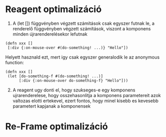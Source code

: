 
# Reagent optimalizáció

1. A (let []) függvényben végzett számítások csak egyszer futnak le, a renderelő függvényben végzett
   számítások, viszont a komponens minden újrarenderelésekor lefutnak

```
(defn xxx []
 [:div {:on-mouse-over #(do-something! ...)} "Hello"])
```

Helyett hasznald ezt, mert igy csak egyszer generalodik le az anonymous function:

```
(defn xxx []
 (let [do-something-f #(do-something! ...)]
      [:div {:on-mouse-over do-something-f} "Hello"]))
```



2. A reagent ugy donti el, hogy szukseges-e egy komponens ujrarenderelese, hogy
   osszehasonlitja a komponens parametereit azok valtozas elotti ertekevel, ezert fontos,
   hogy minel kisebb es kevesebb parametert kapjanak a komponensek



# Re-Frame optimalizáció
